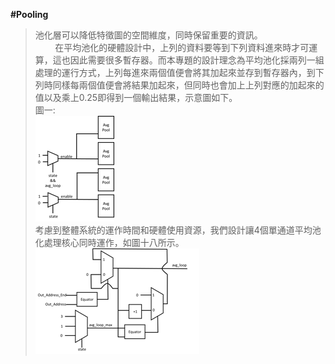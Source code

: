 **#Pooling**<br/>
>池化層可以降低特徵圖的空間維度，同時保留重要的資訊。<br/>
>&nbsp;&nbsp;&nbsp;&nbsp;&nbsp;&nbsp;&nbsp;&nbsp;在平均池化的硬體設計中，上列的資料要等到下列資料進來時才可運算，這也因此需要很多暫存器。而本專題的設計理念為平均池化採兩列一組處理的運行方式，上列每進來兩個值便會將其加起來並存到暫存器內，到下列時同樣每兩個值便會將結果加起來，但同時也會加上上列對應的加起來的值以及乘上0.25即得到一個輸出結果，示意圖如下。<br/>
>圖一:<br/>
![image](https://github.com/AI-Hardware-Acceleration-System/Human-on-Railway-Detection-Using-Real-time-Edge-Computing-Deep-Learning-Hardware-Acceleration-System/blob/main/CNN_Software/image/Pooling_1.png)<br/>
>考慮到整體系統的運作時間和硬體使用資源，我們設計讓4個單通道平均池化處理核心同時運作，如圖十八所示。<br/>
![image](https://github.com/AI-Hardware-Acceleration-System/Human-on-Railway-Detection-Using-Real-time-Edge-Computing-Deep-Learning-Hardware-Acceleration-System/blob/main/CNN_Software/image/Pooling_2.png)<br/>
